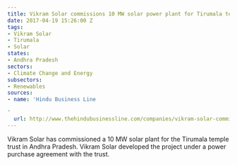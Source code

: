 ```yaml
---
title: Vikram Solar commissions 10 MW solar power plant for Tirumala temple trust
date: 2017-04-19 15:26:00 Z
tags:
- Vikram Solar
- Tirumala
- Solar
states:
- Andhra Pradesh
sectors:
- Climate Change and Energy
subsectors:
- Renewables
sources:
- name: 'Hindu Business Line

'
  url: http://www.thehindubusinessline.com/companies/vikram-solar-commissions-10-mw-solar-plant-for-ttd-in-ap/article9636786.ece
---
```


Vikram Solar has commissioned a 10 MW solar plant for the Tirumala temple trust in Andhra Pradesh. Vikram Solar developed the project under a power purchase agreement with the trust.
